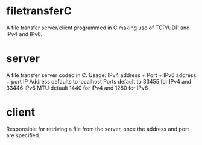 # filetransferC
A file transfer server/client programmed in C making use of TCP/UDP and IPv4 and IPv6.

# server
A file transfer server coded in C.
Usage: IPv4 address + Port + IPv6 address + port
IP Address defaults to localhost
Ports default to 33455 for IPv4 and 33446 IPv6 
MTU default 1440 for IPv4 and 1280 for IPv6

# client
Responsible for retriving a file from the server, once the address and port are specified. 

